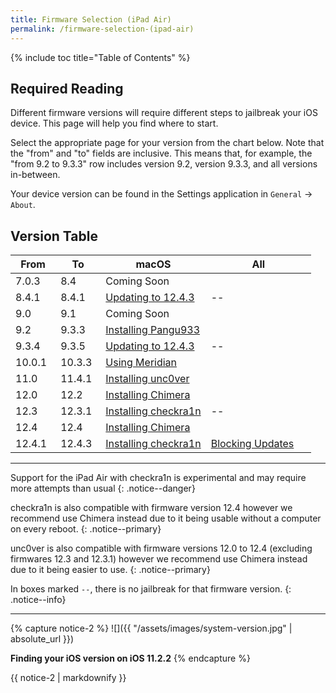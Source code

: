 ```yaml
---
title: Firmware Selection (iPad Air)
permalink: /firmware-selection-(ipad-air)
---
```


{% include toc title="Table of Contents" %}

## Required Reading

Different firmware versions will require different steps to jailbreak your iOS device. This page will help you find where to start.

Select the appropriate page for your version from the chart below. Note that the "from" and "to" fields are inclusive. This means that, for example, the "from 9.2 to 9.3.3" row includes version 9.2, version 9.3.3, and all versions in-between.

Your device version can be found in the Settings application in `General` -> `About`.

## Version Table

<table class="version_table">
  <colgroup>
    <col span="1" style="width: 15%;">
    <col span="1" style="width: 15%;">
    <col span="1" style="width: 35%;">
    <col span="1" style="width: 35%;">
  </colgroup>
  <thead>
    <tr>
      <th>From</th>
      <th>To</th>
      <th>macOS</th>
      <th>All</th>
    </tr>
  </thead>
  <tbody>     
    <tr>
      <td>7.0.3</td>
      <td>8.4</td>
      <td colspan="2">Coming Soon</td>
    </tr>
    <tr>
      <td>8.4.1</td>
      <td>8.4.1</td>
      <td><a href="updating-to-12-4-3">Updating to 12.4.3</a></td>
      <td>--</td>
    </tr>
    <tr>
      <td>9.0</td>
      <td>9.1</td>
      <td colspan="2">Coming Soon</td>
    </tr>
    <tr>
      <td>9.2</td>
      <td>9.3.3</td>
      <td colspan="2"><a href="installing-pangu933">Installing Pangu933</a></td>
    </tr>
    <tr>
      <td>9.3.4</td>
      <td>9.3.5</td>
      <td><a href="updating-to-12-4-3">Updating to 12.4.3</a></td>
      <td>--</td>
    </tr>
    <tr>
      <td>10.0.1</td>
      <td>10.3.3</td>
      <td colspan="2"><a href="using-meridian">Using Meridian</a></td>
    </tr>
    <tr>
      <td>11.0</td>
      <td>11.4.1</td>
      <td colspan="2"><a href="installing-unc0ver">Installing unc0ver</a></td>
    </tr>
    <tr>
      <td>12.0</td>
      <td>12.2</td>
      <td colspan="2"><a href="installing-chimera">Installing Chimera</a></td>
    </tr>
    <tr>
      <td>12.3</td>
      <td>12.3.1</td>
      <td><a href="installing-checkra1n">Installing checkra1n</a></td>
      <td>--</td>
    </tr>
    <tr>
      <td>12.4</td>
      <td>12.4</td>
      <td colspan="2"><a href="installing-chimera">Installing Chimera</a></td>
    </tr>
    <tr>
      <td>12.4.1</td>
      <td>12.4.3</td>
      <td><a href="installing-checkra1n">Installing checkra1n</a></td>
      <td><a href="blocking-updates">Blocking Updates</a></td>
    </tr>
  </tbody>
</table>

---

Support for the iPad Air with checkra1n is experimental and may require more attempts than usual
{: .notice--danger}

checkra1n is also compatible with firmware version 12.4 however we recommend use Chimera instead due to it being usable without a computer on every reboot.
{: .notice--primary}

unc0ver is also compatible with firmware versions 12.0 to 12.4 (excluding firmwares 12.3 and 12.3.1) however we recommend use Chimera instead due to it being easier to use.
{: .notice--primary}

In boxes marked `--`, there is no jailbreak for that firmware version.
{: .notice--info}

---
{% capture notice-2 %}
![]({{ "/assets/images/system-version.jpg" | absolute_url }})

**Finding your iOS version on iOS 11.2.2**
{% endcapture %}

<div class="notice">{{ notice-2 | markdownify }}</div>
